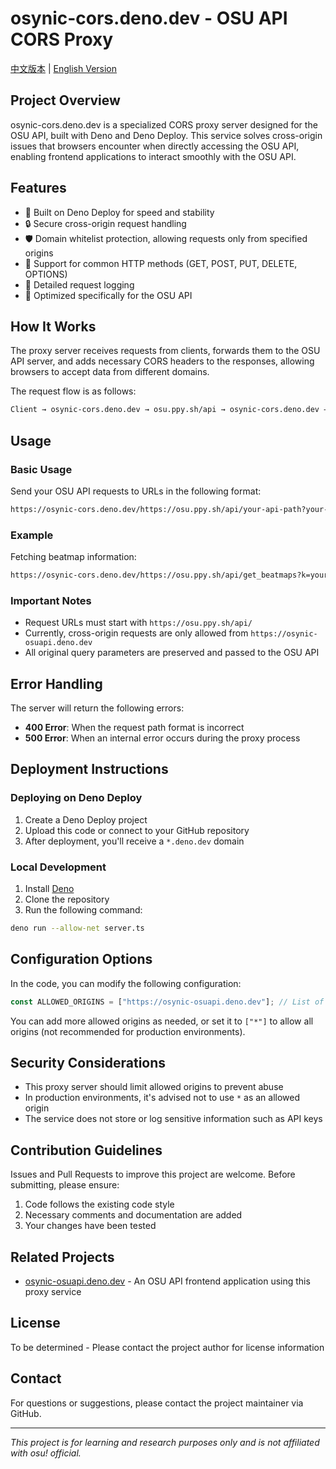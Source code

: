 # osynic-cors.deno.dev - OSU API CORS Proxy

[中文版本](README.md) | [English Version](README_EN.md)

## Project Overview

osynic-cors.deno.dev is a specialized CORS proxy server designed for the OSU API, built with Deno and Deno Deploy. This service solves cross-origin issues that browsers encounter when directly accessing the OSU API, enabling frontend applications to interact smoothly with the OSU API.

## Features

- 🚀 Built on Deno Deploy for speed and stability
- 🔒 Secure cross-origin request handling
- 🛡️ Domain whitelist protection, allowing requests only from specified origins
- 🔄 Support for common HTTP methods (GET, POST, PUT, DELETE, OPTIONS)
- 📝 Detailed request logging
- 🎯 Optimized specifically for the OSU API

## How It Works

The proxy server receives requests from clients, forwards them to the OSU API server, and adds necessary CORS headers to the responses, allowing browsers to accept data from different domains.

The request flow is as follows:

```bash
Client → osynic-cors.deno.dev → osu.ppy.sh/api → osynic-cors.deno.dev → Client
```

## Usage

### Basic Usage

Send your OSU API requests to URLs in the following format:

```bash
https://osynic-cors.deno.dev/https://osu.ppy.sh/api/your-api-path?your-parameters
```

### Example

Fetching beatmap information:

```bash
https://osynic-cors.deno.dev/https://osu.ppy.sh/api/get_beatmaps?k=your-api-key&s=114514
```

### Important Notes

- Request URLs must start with `https://osu.ppy.sh/api/`
- Currently, cross-origin requests are only allowed from `https://osynic-osuapi.deno.dev`
- All original query parameters are preserved and passed to the OSU API

## Error Handling

The server will return the following errors:

- **400 Error**: When the request path format is incorrect
- **500 Error**: When an internal error occurs during the proxy process

## Deployment Instructions

### Deploying on Deno Deploy

1. Create a Deno Deploy project
2. Upload this code or connect to your GitHub repository
3. After deployment, you'll receive a `*.deno.dev` domain

### Local Development

1. Install [Deno](https://deno.land/)
2. Clone the repository
3. Run the following command:

```bash
deno run --allow-net server.ts
```

## Configuration Options

In the code, you can modify the following configuration:

```typescript
const ALLOWED_ORIGINS = ["https://osynic-osuapi.deno.dev"]; // List of allowed origins
```

You can add more allowed origins as needed, or set it to `["*"]` to allow all origins (not recommended for production environments).

## Security Considerations

- This proxy server should limit allowed origins to prevent abuse
- In production environments, it's advised not to use `*` as an allowed origin
- The service does not store or log sensitive information such as API keys

## Contribution Guidelines

Issues and Pull Requests to improve this project are welcome. Before submitting, please ensure:

1. Code follows the existing code style
2. Necessary comments and documentation are added
3. Your changes have been tested

## Related Projects

- [osynic-osuapi.deno.dev](https://osynic-osuapi.deno.dev) - An OSU API frontend application using this proxy service

## License

To be determined - Please contact the project author for license information

## Contact

For questions or suggestions, please contact the project maintainer via GitHub.

---

*This project is for learning and research purposes only and is not affiliated with osu! official.*
